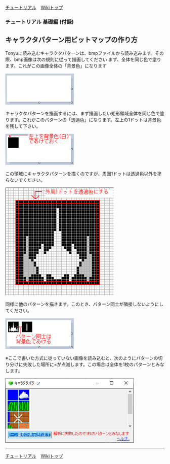 

[チュートリアル](./tutorial.md)&emsp;[Wikiトップ](./)

### チュートリアル 基礎編 (付録)
## キャラクタパターン用ビットマップの作り方

Tonyuに読み込むキャラクタパターンは、bmpファイルから読み込みます。その際、bmp画像は次の規則に従って描画してください まず、全体を同じ色で塗ります。これがこの画像全体の「背景色」になります

![init-bmp.png](./img/init-bmp.png)

キャラクタパターンを描画するには、まず描画したい矩形領域全体を同じ色で塗ります。これがこのパターンの「透過色」になります。左上の1ドットは背景色を残して下さい。

![trans.png](./img/trans.png)

この領域にキャラクタパターンを描くのですが、周囲1ドットは透過色以外を塗らないでください。

![how2bmp.png](./img/how2bmp.png)

同様に他のパターンを描きます。このとき、パターン同士が隣接しないようにしてください。

![how3bmp.png](./img/how3bmp.png)

※ここで書いた方式に従っていない画像を読み込むと、次のようにパターンの切り分けに失敗した場所に×が点滅します。この場合は全体を1枚のパターンとみなします。

![fail-ana.png](./img/fail-ana.png)

***

[チュートリアル](./tutorial.md)&emsp;[Wikiトップ](./)
